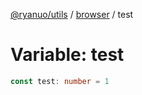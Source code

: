 [@ryanuo/utils](../../index.md) / [browser](../index.md) / test

# Variable: test

```ts
const test: number = 1
```
